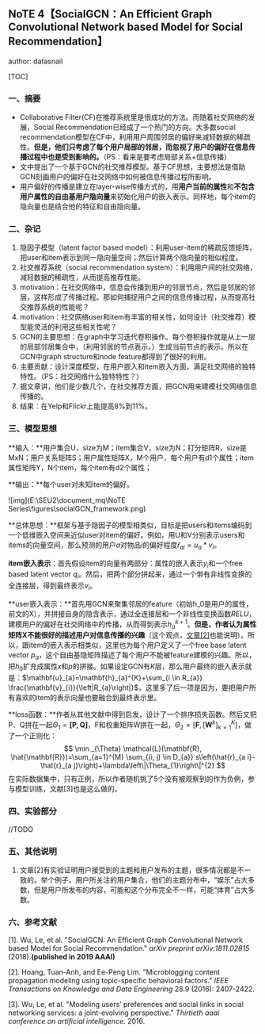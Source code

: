 ## NoTE 4【SocialGCN：An Efficient Graph Convolutional Network based Model for Social Recommendation】

author: datasnail

[TOC]

### 一、摘要

- Collaborative Filter(CF)在推荐系统里是很成功的方法。而随着社交网络的发展，Social Recommendation已经成了一个热门的方向。大多数social recommendation模型在CF中，利用用户周围邻居的偏好来减轻数据的稀疏性。**但是，他们只考虑了每个用户局部的邻居，而忽视了用户的偏好在信息传播过程中也是受到影响的。**（PS：看来是要考虑局部关系+信息传播）
- 文中提出了一个基于GCN的社交推荐模型。基于CF思想，主要想法是借助GCN刻画用户的偏好在社交网络中如何被信息传播过程所影响。
- 用户偏好的传播是建立在layer-wise传播方式的，用**用户当前的属性**和**不包含用户属性的自由基用户隐向量**来初始化用户的嵌入表示。同样地，每个item的隐向量也是结合他的特征和自由隐向量。

### 二、杂记

1. 隐因子模型（latent factor based model）：利用user-item的稀疏反馈矩阵，把user和item表示到同一隐向量空间；然后计算两个隐向量的相似程度。
2. 社交推荐系统（social recommendation system）：利用用户间的社交网络，减轻数据的稀疏性，从而提高推荐性能。
3. motivation：在社交网络中，信息会传播到用户的邻居节点，然后是邻居的邻居，这样形成了传播过程。那如何捕捉用户之间的信息传播过程，从而提高社交推荐系统的性能呢？
4. motivation：社交网络user和item有丰富的相关性，如何设计（社交推荐）模型能灵活的利用这些相关性呢？
5. GCN的主要思想：在graph中学习迭代卷积操作。每个卷积操作就是从上一层的局部邻居集合中，（利用邻居的节点表示，）生成当前节点的表示。所以在GCN中graph structure和node feature都得到了很好的利用。
6. 主要贡献：设计深度模型，在用户嵌入和item嵌入方面，满足社交网络的独特特性。（PS：社交网络什么独特特性？）
7. 据文章讲，他们是少数几个，在社交推荐方面，把GCN用来建模社交网络信息传播的。
8. 结果：在Yelp和Flickr上能提高8%到11%。

### 三、模型思想

**输入：**用户集合U，size为M；item集合V，size为N；打分矩阵R，size是MxN；用户关系矩阵S；用户属性矩阵X，M个用户，每个用户有d1个属性；item属性矩阵Y，N个item，每个item有d2个属性；

**输出：**每个user对未知item的偏好。

![img](E:\SEU2\document_mq\NoTE Series\figures\socialGCN_framework.png)

**总体思想：**框架与基于隐因子的模型相类似，目标是把users和items编码到一个低维嵌入空间来近似user对item的偏好。例如，用U和V分别表示users和items的向量空间，那么预测的用户$a$对物品$i$的偏好程度$\hat{r}_{ai}=u_a*v_i$。

**item嵌入表示**：首先假设item的向量有两部分：属性的嵌入表示$y_i$和一个free based latent vector $q_i$。然后，把两个部分拼起来，通过一个带有非线性变换的全连接层，得到最终表示$v_i$。

**user嵌入表示：**首先用GCN来聚集邻居的feature（初始h_0是用户的属性，前文的X），并拼接自身的隐含表示，通过全连接层和一个非线性变换函数$RELU$，建模用户的偏好在社交网络中的传播，从而得到表示$h_a^{k+1}$。**但是，作者认为属性矩阵X不能很好的描述用户对信息传播的兴趣**（这个观点，[文章[2]](https://ink.library.smu.edu.sg/cgi/viewcontent.cgi?article=4574&context=sis_research)也能说明）。所以，跟item的嵌入表示相类似，这里也为每个用户定义了一个free base latent  vector $p_a$，这个自由基隐矩阵描述了每个用户不能被feature建模的兴趣。所以，把$h_0$扩充成属性$x$和$p$的拼接。如果设定GCN有$K$层，那么用户最终的嵌入表示就是：$\mathbf{u}_{a}=\mathbf{h}_{a}^{K}+\sum_{i \in R_{a}} \frac{\mathbf{v}_{i}}{\left|R_{a}\right|}$，这里多了后一项是因为，要把用户所有喜欢的item的表示向量也要融合到最终表示里。

**loss函数：**作者从其他文献中得到启发，设计了一个排序损失函数。然后又把P、Q拼在一起$\Theta_{1}=\mathbf{[P,Q]}$，F和权重矩阵W拼在一起，$\Theta_{2}=\left[\mathbf{F},\left[\mathbf{W}^{k}\right]_{k=1}^{K}\right]$，做了一个正则化：
$$
\min _{\Theta} \mathcal{L}(\mathbf{R}, \hat{\mathbf{R}})=\sum_{a=1}^{M} \sum_{(i, j) \in D_{a}} s\left(\hat{r}_{a i}-\hat{r}_{a j}\right)+\lambda\left\|\Theta_{1}\right\|^{2}
$$
在实际数据集中，只有正例，所以作者随机挑了5个没有被观察到的作为负例，参与模型训练，文献[3]也是这么做的。

### 四、实验部分

//TODO

### 五、其他说明

1. 文章[2]有实验证明用户接受到的主题和用户发布的主题，很多情况都是不一致的。举个例子，用户所关注的用户集合，他们的主题分布中，“娱乐”占大多数，但是用户所发布的内容，可能和这个分布完全不一样，可能“体育”占大多数。

### 六、参考文献

[1]. Wu, Le, et al. "SocialGCN: An Efficient Graph Convolutional Network based Model for Social Recommendation." *arXiv preprint arXiv:1811.02815* (2018).**(published in 2019 AAAI)**

[2]. Hoang, Tuan-Anh, and Ee-Peng Lim. "Microblogging content propagation modeling using topic-specific behavioral factors." *IEEE Transactions on Knowledge and Data Engineering* 28.9 (2016): 2407-2422.

[3]. Wu, Le, et al. "Modeling users’ preferences and social links in social networking services: a joint-evolving perspective." *Thirtieth aaai conference on artificial intelligence*. 2016.